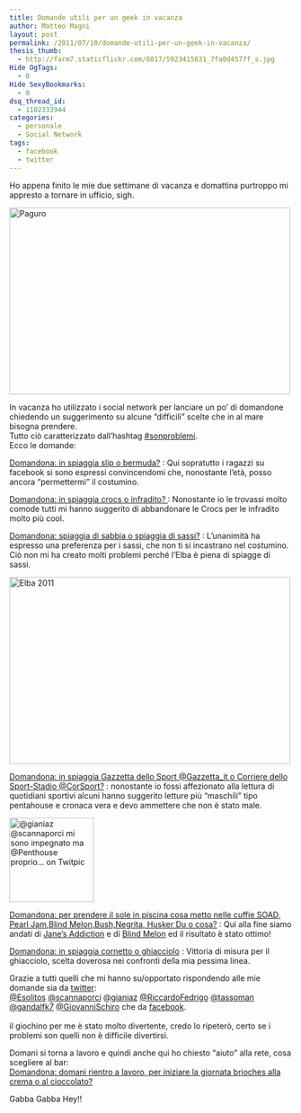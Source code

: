 ```yaml
---
title: Domande utili per un geek in vacanza
author: Matteo Magni
layout: post
permalink: /2011/07/10/domande-utili-per-un-geek-in-vacanza/
thesis_thumb:
  - http://farm7.staticflickr.com/6017/5923415831_7fa0d4577f_s.jpg
Hide OgTags:
  - 0
Hide SexyBookmarks:
  - 0
dsq_thread_id:
  - 1102333944
categories:
  - personale
  - Social Network
tags:
  - facebook
  - twitter
---
```

Ho appena finito le mie due settimane di vacanza e domattina purtroppo mi appresto a tornare in ufficio, sigh.

[<img src="http://farm7.static.flickr.com/6017/5923415831_7fa0d4577f.jpg" width="500" height="333" alt="Paguro" />][1]

In vacanza ho utilizzato i social network per lanciare un po&#8217; di domandone chiedendo un suggerimento su alcune &#8220;difficili&#8221; scelte che in al mare bisogna prendere.  
Tutto ciò caratterizzato dall&#8217;hashtag [#sonproblemi][2].  
Ecco le domande:

[Domandona: in spiaggia slip o bermuda?][3] 
:   Qui sopratutto i ragazzi su facebook si sono espressi convincendomi che, nonostante l&#8217;età, posso ancora &#8220;permettermi&#8221; il costumino.


[Domandona: in spiaggia crocs o infradito? ][4] 
:   Nonostante io le trovassi molto comode tutti mi hanno suggerito di abbandonare le Crocs per le infradito molto più cool.


[Domandona: spiaggia di sabbia o spiaggia di sassi?][5] 
:   L&#8217;unanimità ha espresso una preferenza per i sassi, che non ti si incastrano nel costumino.  
    Ciò non mi ha creato molti problemi perché l&#8217;Elba è piena di spiagge di sassi.</p> 
    [<img src="http://farm7.static.flickr.com/6012/5923423237_5d7e229fee.jpg" width="500" height="333" alt="Elba 2011" />][6]

[Domandona: in spiaggia Gazzetta dello Sport @Gazzetta_it o Corriere dello Sport-Stadio @CorSport?][7] 
:   nonostante io fossi affezionato alla lettura di quotidiani sportivi alcuni hanno suggerito letture più &#8220;maschili&#8221; tipo pentahouse e cronaca vera e devo ammettere che non è stato male.</p> 
    [<img src="http://twitpic.com/show/thumb/5lxdk9.jpg" width="150" alt="@gianiaz @scannaporci mi sono impegnato ma @Penthouse proprio... on Twitpic" />][8]

[Domandona: per prendere il sole in piscina cosa metto nelle cuffie SOAD, Pearl Jam,Blind Melon,Bush,Negrita, Husker Du o cosa?][9] 
:   Qui alla fine siamo andati di [Jane&#8217;s Addiction][10] e di [Blind Melon][11] ed il risultato è stato ottimo!  
      
    


[Domandona: in spiaggia cornetto o ghiacciolo][12] 
:   Vittoria di misura per il ghiacciolo, scelta doverosa nei confronti della mia pessima linea.



<div class="tweet-text tweet-text-large">
  Grazie a tutti quelli che mi hanno su/opportato rispondendo alle mie domande sia da <a href="http://twitter.com/ilbonzo">twitter</a>: <br /> <a class="  twitter-atreply" data-screen-name="Esolitos" href="http://twitter.com/Esolitos" rel="nofollow"><span class="at">@</span><span class="at-text">Esolitos</span></a> <a class="  twitter-atreply" data-screen-name="scannaporci" href="http://twitter.com/scannaporci" rel="nofollow"><span class="at">@</span><span class="at-text">scannaporci</span></a> <a class="  twitter-atreply" data-screen-name="gianiaz" href="http://twitter.com/gianiaz" rel="nofollow"><span class="at">@</span><span class="at-text">gianiaz</span></a> <a class="  twitter-atreply" data-screen-name="RiccardoFedrigo" href="http://twitter.com/RiccardoFedrigo" rel="nofollow"><span class="at">@</span><span class="at-text">RiccardoFedrigo</span></a> <a class="  twitter-atreply" data-screen-name="tassoman" href="http://twitter.com/tassoman" rel="nofollow"><span class="at">@</span><span class="at-text">tassoman</span></a> <a class="  twitter-atreply" data-screen-name="gandalfk7" href="http://twitter.com/gandalfk7" rel="nofollow"><span class="at">@</span><span class="at-text">gandalfk7</span></a> <a class="  twitter-atreply" data-screen-name="GiovanniSchiro" href="http://twitter.com/GiovanniSchiro" rel="nofollow"><span class="at">@</span><span class="at-text">GiovanniSchiro</span></a> che da <a href="https://www.facebook.com/ilbonzo">facebook</a>.<br /> <br /> il giochino per me è stato molto divertente, credo lo ripeterò, certo se i problemi son quelli non è difficile divertirsi.
</div>



Domani si torna a lavoro e quindi anche qui ho chiesto &#8220;aiuto&#8221; alla rete, cosa scegliere al bar:  
[Domandona: domani rientro a lavoro, per iniziare la giornata brioches alla crema o al cioccolato?][13]

Gabba Gabba Hey!!

<div class='kindleWidget kindleLight' >
  
</div>



 [1]: http://www.flickr.com/photos/ilbonzo/5923415831/ "Paguro di Matteo 'bonzo' Magni, su Flickr"
 [2]: http://twitter.com/#!/search?q=%23sonproblemi
 [3]: http://twitter.com/ilbonzo/status/86721014058319872
 [4]: http://twitter.com/ilbonzo/status/87073014365167616
 [5]: http://twitter.com/ilbonzo/status/87801903735521281
 [6]: http://www.flickr.com/photos/ilbonzo/5923423237/ "Elba 2011 di Matteo 'bonzo' Magni, su Flickr"
 [7]: http://twitter.com/ilbonzo/status/88177621870968832
 [8]: http://twitpic.com/5lxdk9 "@gianiaz @scannaporci mi sono impegnato ma @Penthouse proprio... on Twitpic"
 [9]: http://twitter.com/ilbonzo/status/88534378443063296
 [10]: http://www.janesaddiction.com/
 [11]: http://www.blindmelon.org/
 [12]: http://twitter.com/ilbonzo/status/88882275697168384
 [13]: http://twitter.com/ilbonzo/status/90160847023915008